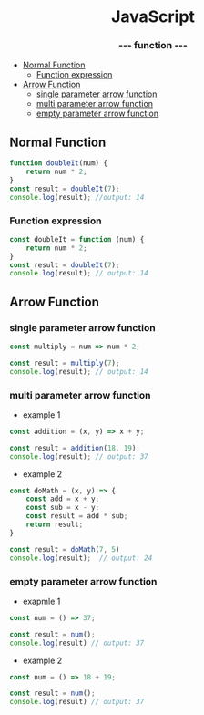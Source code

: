 <p align="center">
  <h1 align="center">JavaScript</h1>
  <h3 align="center">--- function ---</h3>

- [Normal Function](#Normal-Function)
  - [Function expression](#Function-expression)
- [Arrow Function](#Arrow-Function)
  - [single parameter arrow function](#single-parameter-arrow-function)
  - [multi parameter arrow function](#multi-parameter-arrow-function)
  - [empty parameter arrow function](#empty-parameter-arrow-function)


## Normal Function

```js
function doubleIt(num) {
    return num * 2;
}
const result = doubleIt(7);
console.log(result); //output: 14
```

### Function expression
```js
const doubleIt = function (num) {
    return num * 2;
}
const result = doubleIt(7);
console.log(result); // output: 14
```

## Arrow Function

### single parameter arrow function

```js
const multiply = num => num * 2;

const result = multiply(7);
console.log(result); // output: 14
```

### multi parameter arrow function

- example 1
```js
const addition = (x, y) => x + y;

const result = addition(18, 19);
console.log(result); // output: 37
```

- example 2

```js
const doMath = (x, y) => {
    const add = x + y;
    const sub = x - y;
    const result = add * sub;
    return result;
}

const result = doMath(7, 5)
console.log(result);  // output: 24
```

### empty parameter arrow function

- exapmle 1

```js
const num = () => 37;

const result = num();
console.log(result) // output: 37
```

- example 2

```js
const num = () => 18 + 19;

const result = num();
console.log(result) // output: 37
```